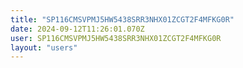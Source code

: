 ```yaml
---
title: "SP116CMSVPMJ5HW5438SRR3NHX01ZCGT2F4MFKG0R"
date: 2024-09-12T11:26:01.070Z
user: SP116CMSVPMJ5HW5438SRR3NHX01ZCGT2F4MFKG0R
layout: "users"
---
```

    